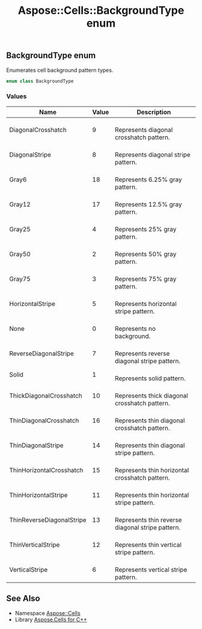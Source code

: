 ﻿---
title: Aspose::Cells::BackgroundType enum
linktitle: BackgroundType
second_title: Aspose.Cells for C++ API Reference
description: 'Aspose::Cells::BackgroundType enum. Enumerates cell background pattern types in C++.'
type: docs
weight: 18100
url: /cpp/aspose.cells/backgroundtype/
---
## BackgroundType enum


Enumerates cell background pattern types.

```cpp
enum class BackgroundType
```

### Values

| Name | Value | Description |
| --- | --- | --- |
| DiagonalCrosshatch | 9 | <br>Represents diagonal crosshatch pattern. |
| DiagonalStripe | 8 | <br>Represents diagonal stripe pattern. |
| Gray6 | 18 | <br>Represents 6.25% gray pattern. |
| Gray12 | 17 | <br>Represents 12.5% gray pattern. |
| Gray25 | 4 | <br>Represents 25% gray pattern. |
| Gray50 | 2 | <br>Represents 50% gray pattern. |
| Gray75 | 3 | <br>Represents 75% gray pattern. |
| HorizontalStripe | 5 | <br>Represents horizontal stripe pattern. |
| None | 0 | <br>Represents no background. |
| ReverseDiagonalStripe | 7 | <br>Represents reverse diagonal stripe pattern. |
| Solid | 1 | <br>Represents solid pattern. |
| ThickDiagonalCrosshatch | 10 | <br>Represents thick diagonal crosshatch pattern. |
| ThinDiagonalCrosshatch | 16 | <br>Represents thin diagonal crosshatch pattern. |
| ThinDiagonalStripe | 14 | <br>Represents thin diagonal stripe pattern. |
| ThinHorizontalCrosshatch | 15 | <br>Represents thin horizontal crosshatch pattern. |
| ThinHorizontalStripe | 11 | <br>Represents thin horizontal stripe pattern. |
| ThinReverseDiagonalStripe | 13 | <br>Represents thin reverse diagonal stripe pattern. |
| ThinVerticalStripe | 12 | <br>Represents thin vertical stripe pattern. |
| VerticalStripe | 6 | <br>Represents vertical stripe pattern. |

## See Also

* Namespace [Aspose::Cells](../)
* Library [Aspose.Cells for C++](../../)
